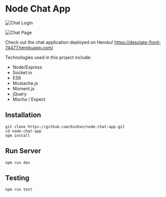 # Node Chat App

![Chat Login](http://i.imgur.com/W6xGZra.png)

![Chat Page](http://i.imgur.com/6LIBqwy.png)

Check out the chat application deployed on Heroku! https://desolate-fjord-74477.herokuapp.com/

Technologies used in this project include:

  - Node/Express
  - Socket.io
  - ES6
  - Mustache.js
  - Moment.js
  - jQuery
  - Mocha / Expect

## Installation

	git clone https://github.com/binhxn/node-chat-app.git
	cd node-chat-app
	npm install

## Run Server

	npm run dev

## Testing

	npm run test
